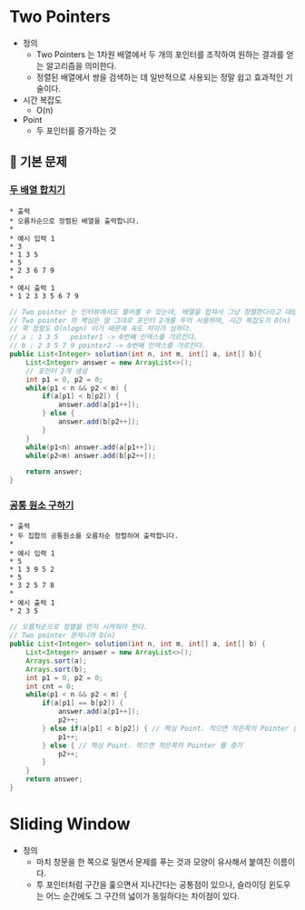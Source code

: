 # Two Pointers

- 정의
  - Two Pointers 는 1차원 배열에서 두 개의 포인터를 조작하여 원하는 결과를 얻는 알고리즘을 의미한다.
  - 정렬된 배열에서 쌍을 검색하는 데 일반적으로 사용되는 정말 쉽고 효과적인 기술이다.
- 시간 복잡도
  - O(n)
- Point
  - 두 포인터를 증가하는 것

## 🔑 기본 문제

### [두 배열 합치기](https://github.com/BAEKJungHo/algorithms/blob/master/src/src/main/java/inflearn/twopointers/sumarray/Main.java)

```
* 출력
* 오름차순으로 정렬된 배열을 출력합니다.
*
* 예시 입력 1
* 3
* 1 3 5
* 5
* 2 3 6 7 9
*
* 예시 출력 1
* 1 2 3 3 5 6 7 9
```

```java
// Two pointer 는 인터뷰에서도 물어볼 수 있는데, 배열을 합쳐서 그냥 정렬한다라고 대답하면 인상적이지 못하다.
// Two pointer 의 핵심은 말 그대로 포인터 2개를 두어 사용하며, 시간 복잡도가 O(n) 이 나와야한다.
// 퀵 정렬도 O(nlogn) 이기 때문에 속도 차이가 심하다.
// a : 1 3 5   pointer1 -> 0번째 인덱스를 가르킨다.
// b : 2 3 5 7 9 pointer2 -> 0번째 인덱스를 가르킨다.
public List<Integer> solution(int n, int m, int[] a, int[] b){
    List<Integer> answer = new ArrayList<>();
    // 포인터 2개 생성
    int p1 = 0, p2 = 0;
    while(p1 < n && p2 < m) {
        if(a[p1] < b[p2]) {
            answer.add(a[p1++]);
        } else {
            answer.add(b[p2++]);
        }
    }
    while(p1<n) answer.add(a[p1++]);
    while(p2<m) answer.add(b[p2++]);

    return answer;
}
```

### [공통 원소 구하기](https://github.com/BAEKJungHo/algorithms/blob/master/src/src/main/java/inflearn/twopointers/commonelements/Main.java)

```
* 출력
* 두 집합의 공통원소를 오름차순 정렬하여 출력합니다.
*
* 예시 입력 1
* 5
* 1 3 9 5 2
* 5
* 3 2 5 7 8
*
* 예시 출력 1
* 2 3 5
```

```java
// 오름차순으로 정렬을 먼저 시켜줘야 한다.
// Two pointer 문제니까 O(n)
public List<Integer> solution(int n, int m, int[] a, int[] b) {
    List<Integer> answer = new ArrayList<>();
    Arrays.sort(a);
    Arrays.sort(b);
    int p1 = 0, p2 = 0;
    int cnt = 0;
    while(p1 < n && p2 < m) {
        if(a[p1] == b[p2]) {
            answer.add(a[p1++]);
            p2++;
        } else if(a[p1] < b[p2]) { // 핵심 Point. 작으면 작은쪽의 Pointer 를 증가
            p1++;
        } else { // 핵심 Point. 작으면 작은쪽의 Pointer 를 증가
            p2++;
        }
    }
    return answer;
}
```

# Sliding Window

- 정의
  - 마치 창문을 한 쪽으로 밀면서 문제를 푸는 것과 모양이 유사해서 붙여진 이름이다.
  - 투 포인터처럼 구간을 훑으면서 지나간다는 공통점이 있으나, 슬라이딩 윈도우는 어느 순간에도 그 구간의 넓이가 동일하다는 차이점이 있다.
